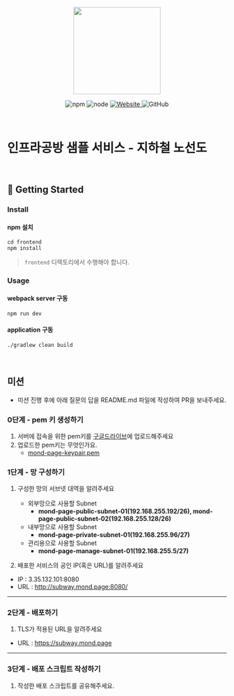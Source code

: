 <p align="center">
    <img width="200px;" src="https://raw.githubusercontent.com/woowacourse/atdd-subway-admin-frontend/master/images/main_logo.png"/>
</p>
<p align="center">
  <img alt="npm" src="https://img.shields.io/badge/npm-%3E%3D%205.5.0-blue">
  <img alt="node" src="https://img.shields.io/badge/node-%3E%3D%209.3.0-blue">
  <a href="https://edu.nextstep.camp/c/R89PYi5H" alt="nextstep atdd">
    <img alt="Website" src="https://img.shields.io/website?url=https%3A%2F%2Fedu.nextstep.camp%2Fc%2FR89PYi5H">
  </a>
  <img alt="GitHub" src="https://img.shields.io/github/license/next-step/atdd-subway-service">
</p>

<br>

# 인프라공방 샘플 서비스 - 지하철 노선도

<br>

## 🚀 Getting Started

### Install
#### npm 설치
```
cd frontend
npm install
```
> `frontend` 디렉토리에서 수행해야 합니다.

### Usage
#### webpack server 구동
```
npm run dev
```
#### application 구동
```
./gradlew clean build
```
<br>

## 미션

* 미션 진행 후에 아래 질문의 답을 README.md 파일에 작성하여 PR을 보내주세요.

### 0단계 - pem 키 생성하기

1. 서버에 접속을 위한 pem키를 [구글드라이브](https://drive.google.com/drive/folders/1dZiCUwNeH1LMglp8dyTqqsL1b2yBnzd1?usp=sharing)에 업로드해주세요
2. 업로드한 pem키는 무엇인가요.
   - [mond-page-keypair.pem](https://drive.google.com/file/d/1R5r7Sxn7r4uhnb8mnoOt4R7rV4vKQy5R/view?usp=sharing)

### 1단계 - 망 구성하기
1. 구성한 망의 서브넷 대역을 알려주세요
   - 외부망으로 사용할 Subnet
     - **mond-page-public-subnet-01(192.168.255.192/26), mond-page-public-subnet-02(192.168.255.128/26)**
   - 내부망으로 사용할 Subnet
     - **mond-page-private-subnet-01(192.168.255.96/27)**
   - 관리용으로 사용할 Subnet
     - **mond-page-manage-subnet-01(192.168.255.5/27)**

2. 배포한 서비스의 공인 IP(혹은 URL)를 알려주세요
- IP : 3.35.132.101:8080
- URL : http://subway.mond.page:8080/



---

### 2단계 - 배포하기
1. TLS가 적용된 URL을 알려주세요

- URL : https://subway.mond.page

---

### 3단계 - 배포 스크립트 작성하기

1. 작성한 배포 스크립트를 공유해주세요.


